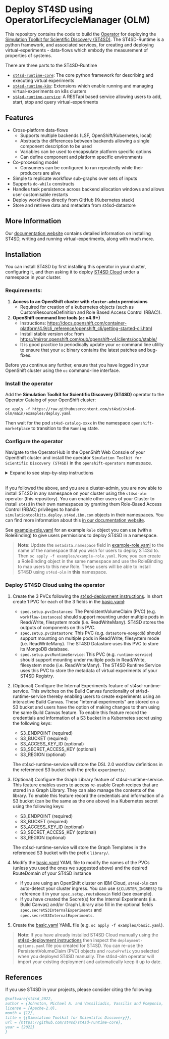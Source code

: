 # Deploy ST4SD using OperatorLifecycleManager (OLM)

This repository contains the code to build the [Operator](https://operatorframework.io/) for deploying the [Simulation Toolkit for Scientific Discovery (ST4SD)](https://github.ibm.com/st4sd/overview).
The ST4SD-Runtime is a python framework, and associated services, for creating and deploying virtual-experiments - data-flows which embody the measurement of properties of systems.

There are three parts to the ST4SD-Runtime
- [`st4sd-runtime-core`](https://github.com/st4sd/st4sd-runtime-core): The core python framework for describing and executing virtual experiments
- [`st4sd-runtime-k8s`](https://github.com/st4sd/st4sd-runtime-k8s): Extensions which enable running and managing virtual-experiments on k8s clusters  
- [`st4sd-runtime-service`](https://github.com/st4sd/st4sd-runtime-service): A RESTapi based service allowing users to add, start, stop and query virtual-experiments

## Features

* Cross-platform data-flows
  * Supports multiple backends  (LSF, OpenShift/Kubernetes, local)
  * Abstracts the differences between backends allowing a single component description to be used
  * Variables can be used to encapsulate platform specific options
  * Can define component and platform specific environments
* Co-processing model
  * Consumers can be configured to run repeatedly while their producers are alive
* Simple to replicate workflow sub-graphs over sets of inputs 
* Supports `do-while` constructs
* Handles task persistence across backend allocation windows and allows user customisable restarts
* Deploy workflows directly from GitHub (Kubernetes stack)
* Store and retrieve data and metadata from st4sd-datastore

## More Information

Our [documentation website](https://pages.github.ibm.com/overview) contains detailed information on installing ST4SD, 
writing and running virtual-experiments, along with much more. 


## Installation

You can install ST4SD by first installing this operator in your cluster, configuring it, and then asking it to deploy [ST4SD Cloud](https://st4sd.github.io/overview/st4sd-cloud-getting-started) under a namespace in your cluster.


### Requirements:

1. **Access to an OpenShift cluster with `cluster-admin` permissions**
    - Required for creation of a kubernetes objects (such as CustomResourceDefinition and Role Based Access Control (RBAC)).
2. **OpenShift command line tools  (`oc` v4.9+)**
    - Instructions: <https://docs.openshift.com/container-platform/4.9/cli_reference/openshift_cli/getting-started-cli.html>
    - Install stable version of`oc` from <https://mirror.openshift.com/pub/openshift-v4/clients/ocp/stable/>
    - It is good practice to periodically update your `oc` command line utility to ensure that your `oc` binary contains the latest patches and bug-fixes.

Before you continue any further, ensure that you have logged in your OpenShift cluster using the `oc` command-line interface.

### Install the operator

Add the **Simulation Toolkit for Scientific Discovery (ST4SD)** operator to the Operator Catalog of your OpenShift cluster:

```
oc apply -f https://raw.githubusercontent.com/st4sd/st4sd-olm/main/examples/deploy.yaml
```

Then wait for the pod `st4sd-catalog-xxxx` in the namespace `openshift-marketplace` to transition to the `Running` state.


### Configure the operator

Navigate to the OperatorHub in the OpenShift Web Console of your OpenShift cluster and install the operator `Simulation Toolkit for Scientific Discovery (ST4SD)` in the `openshift-operators` namespace.

<details>

<summary>Expand to see step-by-step instructions</summary> 

1. Switch back to the OpenShift Web Console page on your browser. Make sure you are in the `Administrator` view. 
2. On the left panel, expand the menu `Operators`, and then click the `OperatorHub` option.
3. In the search box type `ST4SD`. The right panel should filter out unrelated entries and display one with the label 
   `Simulation Toolkit For Scientific Discovery (ST4SD)`.
4. Click on the `Simulation Toolkit For Scientific Discovery (ST4SD)` entry and wait for a new panel to pop up. 
    Click the `Install` button at the top left of this panel - you will transition to a new page.
    If the button label is `Uninstall`, then the operator is already installed on your cluster. 
    In this case, you do not need to re-install the operator, you may skip to the last step.
5. In the new page, select the `stable` update channel. Set the `Installed Namespace` dropdown to `openshift-operators`. 
    Set `Update approval` to `Automatic` if you wish that ST4SD deployments you create via this operator to be auto-updated. 
    Set it to `Manual` if you wish to manually update this operator and therefore control when you receive new updates to 
    your ST4SD instance. We recommend using the option `Automatic`. Finally, click the `Install` button at the bottom left
    - you will transition to a new page. The page reports the installation status of the operator. Wait for it to become `Installed operator - ready for use`.
6. Verify that the `st4sd-olm` operator pod is up and running. You should see it in the namespace that you deployed the
    operator in Step 11 (e.g. `openshift-operators`).

</details>

<br>

If you followed the above, and you are a cluster-admin, you are now able to install ST4SD in any namespace on your cluster using the 
`st4sd-olm` operator (this repository). You can enable other users of your Cluster to install `st4sd` in their own
namespaces by granting them  Role-Based Access Control (RBAC) privileges to handle 
`simulationtoolkits.deploy.st4sd.ibm.com` objects in their namespaces. You can find more information about this [in our documentation website](https://st4sd.github.io/overview/cloud-manage-users).


See [example-role.yaml](examples/example-role.yaml) for an example `Role` object you can use (with a RoleBinding) to 
give users permissions to deploy ST4SD in a namespace. 

> **Note**: Update the `metadata.namespace` field in [example-role.yaml](examples/example-role.yaml) to the name of 
the namespace that you wish for users to deploy ST4Sd to. Then `oc apply -f examples/example-role.yaml`. Now, you can 
create a RoleBinding object in the same namespace and use the RoleBinding to map users to this new Role. These users
will be able to install ST4SD using `st4sd-olm` in **this** namespace.

### Deploy ST4SD Cloud using the operator

1. Create the 3 PVCs following the [st4sd-deployment instructions](https://github.com/st4sd/st4sd-deployment/blob/main/docs/install-requirements.md#storage-setup). In short create 1 PVC for each of the 3 fields in the [basic.yaml](examples/basic.yaml):
   - `spec.setup.pvcInstances`: The PersistentVolumeClaim (PVC) (e.g. `workflow-instances`) should support mounting 
     under multiple pods in Read/Write, filesystem mode (i.e. ReadWriteMany). ST4SD stores the outputs of components on this PVC.
   - `spec.setup.pvcDatastore`: This PVC (e.g. `datastore-mongodb`) should support mounting on multiple pods in Read/Write, 
     filesystem mode (i.e. ReadWriteMany). The ST4SD Datastore uses this PVC to store its MongoDB database.
   - `spec.setup.pvcRuntimeService`: This PVC (e.g. `runtime-service`) should support mounting under multiple pods in Read/Write, 
     filesystem mode (i.e. ReadWriteMany). The ST4SD Runtime Service uses this PVC to store the metadata of virtual experiments of your ST4SD Registry.
2. (Optional) Configure the Internal Experiments feature of st4sd-runtime-service. This switches on the Build Canvas functionality of st4sd-runtime-service thereby enabling users to create experiments using an interactive Build Canvas. These "internal experiments" are stored on a S3 bucket and users have the option of making changes to them using the same Build Canvas feature. To enable this feature record the credentials and information of a S3 bucket in a Kubernetes secret using the following keys:
    - S3_ENDPOINT (required)
    - S3_BUCKET (required)
    - S3_ACCESS_KEY_ID (optional)
    - S3_SECRET_ACCESS_KEY (optional)
    - S3_REGION (optional)
	
    The st4sd-runtime-service will store the DSL 2.0 workflow definitions in the referenced S3 bucket with the prefix `experiments/`.
3. (Optional) Configure the Graph Library feature of st4sd-runtime-service. This feature enables users to access re-usable Graph recipes that are stored in a Graph Library. They can also manage the contents of the library. To enable this feature record the credentials and information of a S3 bucket (can be the same as the one above) in a Kubernetes secret using the following keys:
    - S3_ENDPOINT (required)
    - S3_BUCKET (required)
    - S3_ACCESS_KEY_ID (optional)
    - S3_SECRET_ACCESS_KEY (optional)
    - S3_REGION (optional)
	
    The st4sd-runtime-service will store the Graph Templates in the referenced S3 bucket with the prefix `library/`.
4. Modify the [basic.yaml](examples/basic.yaml) YAML file to modify the names of the PVCs (unless you used the ones we suggested above) and the desired RouteDomain of your ST4SD instance
    - If you are using an OpenShift cluster on IBM Cloud, `st4sd-olm` can auto-detect your cluster ingress. 
      You can use `${CLUSTER_INGRESS}` to reference it in your `spec.setup.routeDomain` field (see example). 
    - If you have created the Secret(s) for the Internal Experiments (i.e. Build Canvas) and/or Graph Library also fill in the optional fields `spec.secretS3InternalExperiments` and `spec.secretS3InternalExperiments`.
3. Create the [basic.yaml](examples/basic.yaml) YAML file (e.g. `oc apply -f examples/basic.yaml`).

> **Note**: If you have already installed ST4SD Cloud manually using the [st4sd-deployment instructions](https://github.com/st4sd/st4sd-deployment/blob/main/docs/install-requirements.md#storage-setup) then inspect the `deployment-options.yaml` file you created for ST4SD. You can re-use the PersistentVolumeClaim (PVC) objects and `routePrefix` you selected when you deployed ST4SD manually. The st4sd-olm operator will import your existing deployment and automatically keep it up to date.

## References

If you use ST4SD in your projects, please consider citing the following:

```bibtex
@software{st4sd_2022,
author = {Johnston, Michael A. and Vassiliadis, Vassilis and Pomponio, Alessandro and Pyzer-Knapp, Edward},
license = {Apache-2.0},
month = {12},
title = {{Simulation Toolkit for Scientific Discovery}},
url = {https://github.com/st4sd/st4sd-runtime-core},
year = {2022}
}
```
